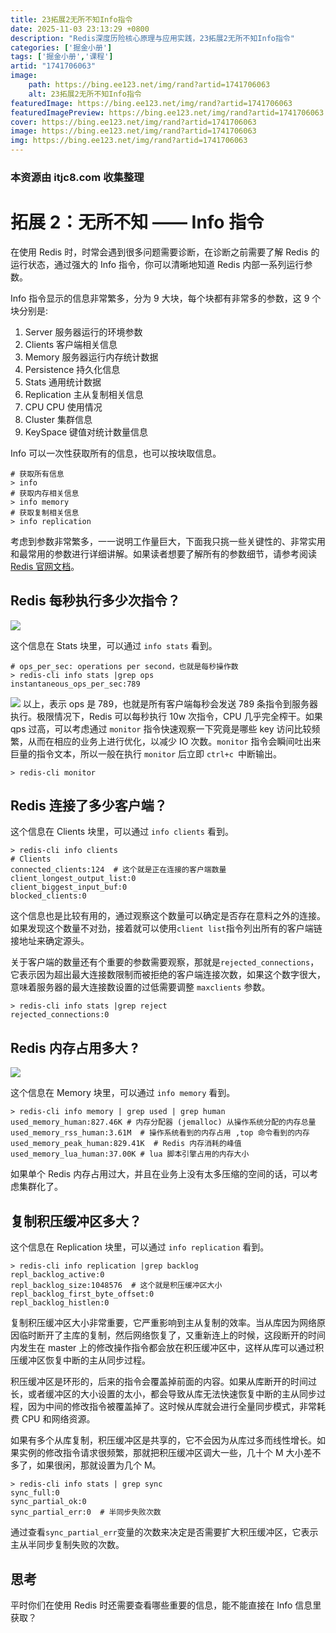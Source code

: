 ```yaml
---
title: 23拓展2无所不知Info指令
date: 2025-11-03 23:13:29 +0800
description: "Redis深度历险核心原理与应用实践，23拓展2无所不知Info指令"
categories: ['掘金小册']
tags: ['掘金小册','课程']
artid: "1741706063"
image:
    path: https://bing.ee123.net/img/rand?artid=1741706063
    alt: 23拓展2无所不知Info指令
featuredImage: https://bing.ee123.net/img/rand?artid=1741706063
featuredImagePreview: https://bing.ee123.net/img/rand?artid=1741706063
cover: https://bing.ee123.net/img/rand?artid=1741706063
image: https://bing.ee123.net/img/rand?artid=1741706063
img: https://bing.ee123.net/img/rand?artid=1741706063
---
```


### 本资源由 itjc8.com 收集整理
# 拓展 2：无所不知 —— Info 指令

在使用 Redis 时，时常会遇到很多问题需要诊断，在诊断之前需要了解 Redis 的运行状态，通过强大的 Info 指令，你可以清晰地知道 Redis 内部一系列运行参数。

Info 指令显示的信息非常繁多，分为 9 大块，每个块都有非常多的参数，这 9 个块分别是:
1. Server  服务器运行的环境参数
2. Clients 客户端相关信息
3. Memory 服务器运行内存统计数据
4. Persistence 持久化信息
5. Stats 通用统计数据
6. Replication 主从复制相关信息
7. CPU CPU 使用情况
8. Cluster 集群信息
9. KeySpace 键值对统计数量信息

Info 可以一次性获取所有的信息，也可以按块取信息。
```
# 获取所有信息
> info
# 获取内存相关信息
> info memory
# 获取复制相关信息
> info replication
```
考虑到参数非常繁多，一一说明工作量巨大，下面我只挑一些关键性的、非常实用和最常用的参数进行详细讲解。如果读者想要了解所有的参数细节，请参考阅读 [Redis 官网文档](https://redis.io/commands/info)。

## Redis 每秒执行多少次指令？

![](https://user-gold-cdn.xitu.io/2018/7/16/164a14ce6633c24a?w=345&h=220&f=png&s=19427)

这个信息在 Stats 块里，可以通过 `info stats` 看到。
```
# ops_per_sec: operations per second，也就是每秒操作数
> redis-cli info stats |grep ops
instantaneous_ops_per_sec:789
```
![](https://user-gold-cdn.xitu.io/2018/7/13/1649181bd00bed33?w=306&h=147&f=png&s=20852)
以上，表示 ops 是 789，也就是所有客户端每秒会发送 789 条指令到服务器执行。极限情况下，Redis 可以每秒执行 10w 次指令，CPU 几乎完全榨干。如果 qps 过高，可以考虑通过 `monitor` 指令快速观察一下究竟是哪些 key 访问比较频繁，从而在相应的业务上进行优化，以减少 IO 次数。`monitor` 指令会瞬间吐出来巨量的指令文本，所以一般在执行 `monitor` 后立即 `ctrl+c `中断输出。

```
> redis-cli monitor
```

## Redis 连接了多少客户端？

这个信息在 Clients 块里，可以通过 `info clients` 看到。
```
> redis-cli info clients
# Clients
connected_clients:124  # 这个就是正在连接的客户端数量
client_longest_output_list:0
client_biggest_input_buf:0
blocked_clients:0
```
这个信息也是比较有用的，通过观察这个数量可以确定是否存在意料之外的连接。如果发现这个数量不对劲，接着就可以使用```client list```指令列出所有的客户端链接地址来确定源头。

关于客户端的数量还有个重要的参数需要观察，那就是```rejected_connections```，它表示因为超出最大连接数限制而被拒绝的客户端连接次数，如果这个数字很大，意味着服务器的最大连接数设置的过低需要调整 `maxclients` 参数。
```
> redis-cli info stats |grep reject
rejected_connections:0
```

## Redis 内存占用多大 ?

![](https://user-gold-cdn.xitu.io/2018/7/16/164a14efc8e3e44b?w=362&h=216&f=png&s=13620)

这个信息在 Memory 块里，可以通过 `info memory` 看到。
```
> redis-cli info memory | grep used | grep human
used_memory_human:827.46K # 内存分配器 (jemalloc) 从操作系统分配的内存总量
used_memory_rss_human:3.61M  # 操作系统看到的内存占用 ,top 命令看到的内存
used_memory_peak_human:829.41K  # Redis 内存消耗的峰值
used_memory_lua_human:37.00K # lua 脚本引擎占用的内存大小
```
如果单个 Redis 内存占用过大，并且在业务上没有太多压缩的空间的话，可以考虑集群化了。

## 复制积压缓冲区多大？

这个信息在 Replication 块里，可以通过 `info replication` 看到。
```
> redis-cli info replication |grep backlog
repl_backlog_active:0
repl_backlog_size:1048576  # 这个就是积压缓冲区大小
repl_backlog_first_byte_offset:0
repl_backlog_histlen:0
```
复制积压缓冲区大小非常重要，它严重影响到主从复制的效率。当从库因为网络原因临时断开了主库的复制，然后网络恢复了，又重新连上的时候，这段断开的时间内发生在 master 上的修改操作指令都会放在积压缓冲区中，这样从库可以通过积压缓冲区恢复中断的主从同步过程。

积压缓冲区是环形的，后来的指令会覆盖掉前面的内容。如果从库断开的时间过长，或者缓冲区的大小设置的太小，都会导致从库无法快速恢复中断的主从同步过程，因为中间的修改指令被覆盖掉了。这时候从库就会进行全量同步模式，非常耗费 CPU 和网络资源。

如果有多个从库复制，积压缓冲区是共享的，它不会因为从库过多而线性增长。如果实例的修改指令请求很频繁，那就把积压缓冲区调大一些，几十个 M 大小差不多了，如果很闲，那就设置为几个 M。
```
> redis-cli info stats | grep sync
sync_full:0
sync_partial_ok:0
sync_partial_err:0  # 半同步失败次数
```
通过查看```sync_partial_err```变量的次数来决定是否需要扩大积压缓冲区，它表示主从半同步复制失败的次数。

## 思考

平时你们在使用 Redis 时还需要查看哪些重要的信息，能不能直接在 Info 信息里获取？